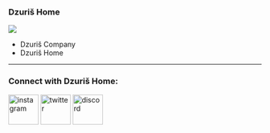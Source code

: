 ### Dzuriš Home
![](https://pbs.twimg.com/profile_banners/1281659403117240323/1611382620/1500x500)

- Dzuriš Company
- Dzuriš Home

---

### Connect with Dzuriš Home:

[<img src='https://cdn.jsdelivr.net/npm/simple-icons@3.0.1/icons/instagram.svg' alt='instagram' height='60'>](https://www.instagram.com/DzurisHome/)  [<img src='https://cdn.jsdelivr.net/npm/simple-icons@3.0.1/icons/twitter.svg' alt='twitter' height='60'>](https://twitter.com/DzurisHome)  [<img src='https://cdn.jsdelivr.net/npm/simple-icons@3.0.1/icons/discord.svg' alt='discord' height='60'>](https://discord.gg/wpg5aAx)  

